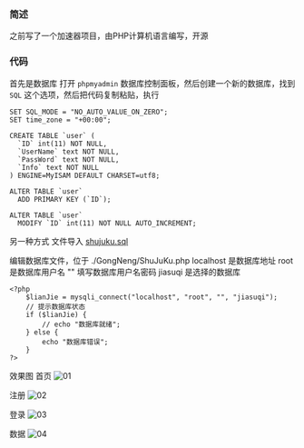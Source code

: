 ### 简述
之前写了一个加速器项目，由PHP计算机语言编写，开源

### 代码
首先是数据库
打开 `phpmyadmin` 数据库控制面板，然后创建一个新的数据库，找到 `SQL` 这个选项，然后把代码复制粘贴，执行
```
SET SQL_MODE = "NO_AUTO_VALUE_ON_ZERO";
SET time_zone = "+00:00";

CREATE TABLE `user` (
  `ID` int(11) NOT NULL,
  `UserName` text NOT NULL,
  `PassWord` text NOT NULL,
  `Info` text NOT NULL
) ENGINE=MyISAM DEFAULT CHARSET=utf8;

ALTER TABLE `user`
  ADD PRIMARY KEY (`ID`);

ALTER TABLE `user`
  MODIFY `ID` int(11) NOT NULL AUTO_INCREMENT;
```

另一种方式 文件导入
[shujuku.sql][1]

编辑数据库文件，位于 ./GongNeng/ShuJuKu.php
localhost 是数据库地址
root 是数据库用户名
"" 填写数据库用户名密码
jiasuqi 是选择的数据库
```
<?php
    $lianJie = mysqli_connect("localhost", "root", "", "jiasuqi");
    // 提示数据库状态
    if ($lianJie) {
        // echo "数据库就绪";
    } else {
        echo "数据库错误";
    }
?>
```

效果图
首页
![01][2]

注册
![02][3]

登录
![03][4]

数据
![04][5]

  [1]: https://xlj0.com/usr/uploads/2022/05/2734992234.sql
  
  [2]: https://pic.rmb.bdstatic.com/bjh/959eeac957fd6784fd0aa6d544d2549c.png
  [3]: https://pic.rmb.bdstatic.com/bjh/f27b5409b25701fffa81bd64be11d346.png
  [4]: https://pic.rmb.bdstatic.com/bjh/44ff8a7ec91b7bcc836845d593748aab.png
  [5]: https://pic.rmb.bdstatic.com/bjh/1bd7b85cf0dad268a9ba2ef01dbb41d9.png
  [6]: https://github.com/wxilejun/jiasuqi/archive/refs/heads/main.zip
  [7]: https://github.com/wxilejun/jiasuqi
  [8]: https://gitee.com/wxilejun/jiasuqi
